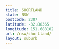```yaml
---
title: SHORTLAND
state: NSW
postcode: 2307
latitude: -32.88365
longitude: 151.688102
url: /nsw/shortland/
layout: suburb
---
```

